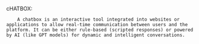 cHATBOX:

        A chatbox is an interactive tool integrated into websites or applications to allow real-time communication between users and the platform. It can be either rule-based (scripted responses) or powered by AI (like GPT models) for dynamic and intelligent conversations. 
